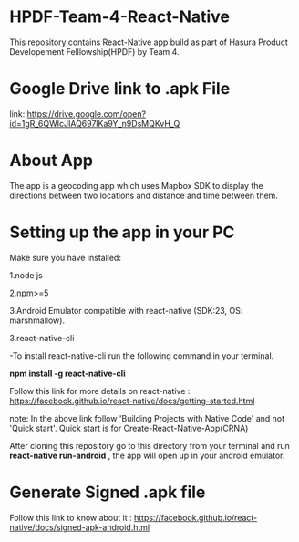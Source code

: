 # HPDF-Team-4-React-Native
This repository contains React-Native app build as part of Hasura Product Developement Felllowship(HPDF) by Team 4.
# Google Drive link to .apk File
link: https://drive.google.com/open?id=1gR_6QWIcJIAQ697lKa9Y_n9DsMQKvH_Q

# About App
The app is a geocoding app which uses Mapbox SDK to display the directions between two locations and distance and time between them.

# Setting up the app in your PC
Make sure you have installed:

1.node js 

2.npm>=5

3.Android Emulator compatible with react-native (SDK:23, OS: marshmallow).

3.react-native-cli
  
  -To install react-native-cli run the following command in your terminal.
  
  **npm install -g react-native-cli**
  
  Follow this link for more details on react-native : https://facebook.github.io/react-native/docs/getting-started.html
  
  note: In the above link follow 'Building Projects with Native Code'  and not 'Quick start'. Quick start is for Create-React-Native-App(CRNA)
  
  After cloning this repository go to this directory from your terminal and run **react-native run-android** , the app will open up in your android emulator.
  
  # Generate Signed .apk file
  
  Follow this link to know  about it : https://facebook.github.io/react-native/docs/signed-apk-android.html
